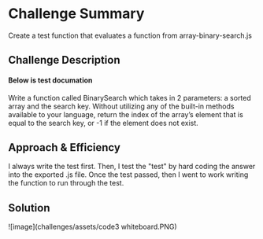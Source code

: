 # Challenge Summary

Create a test function that evaluates a function from array-binary-search.js

## Challenge Description



#### Below is test documation 
Write a function called BinarySearch which takes in 2 parameters: a sorted array and the search key. Without utilizing any of the built-in methods available to your language, return the index of the array’s element that is equal to the search key, or -1 if the element does not exist.

## Approach & Efficiency

I always write the test first. Then, I test the "test" by hard coding the answer into the exported .js file. Once the test passed, then I went to work writing the function to run through the test. 

## Solution
![image](challenges/assets/code3 whiteboard.PNG)